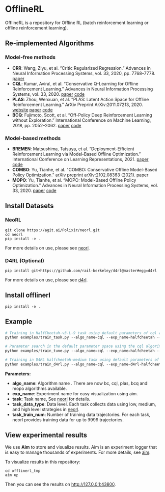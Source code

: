 # OfflineRL 

OfflineRL is a repository for Offline RL (batch reinforcement learning or offline reinforcement learning).

## Re-implemented Algorithms
### Model-free methods
- **CRR**: Wang, Ziyu, et al. “Critic Regularized Regression.” Advances in Neural Information Processing Systems, vol. 33, 2020, pp. 7768–7778. [paper](https://arxiv.org/abs/2006.15134)
- **CQL**: Kumar, Aviral, et al. “Conservative Q-Learning for Offline Reinforcement Learning.” Advances in Neural Information Processing Systems, vol. 33, 2020. [paper](https://arxiv.org/abs/2006.04779) [code](https://github.com/aviralkumar2907/CQL)
- **PLAS**: Zhou, Wenxuan, et al. “PLAS: Latent Action Space for Offline Reinforcement Learning.” ArXiv Preprint ArXiv:2011.07213, 2020.
 [website](https://sites.google.com/view/latent-policy) [paper](https://arxiv.org/abs/2011.07213) [code](https://github.com/Wenxuan-Zhou/PLAS)
- **BCQ**: Fujimoto, Scott, et al. “Off-Policy Deep Reinforcement Learning without Exploration.” International Conference on Machine Learning, 2018, pp. 2052–2062. [paper](https://arxiv.org/abs/1812.02900) [code](https://github.com/sfujim/BCQ)
### Model-based methods
- **BREMEN**: Matsushima, Tatsuya, et al. “Deployment-Efficient Reinforcement Learning via Model-Based Offline Optimization.” International Conference on Learning Representations, 2021. [paper](https://openreview.net/forum?id=3hGNqpI4WS) [code](https://github.com/matsuolab/BREMEN)
- **COMBO**: Yu, Tianhe, et al. "COMBO: Conservative Offline Model-Based Policy Optimization." arXiv preprint arXiv:2102.08363 (2021). [paper](https://arxiv.org/abs/2102.08363)
- **MOPO**: Yu, Tianhe, et al. “MOPO: Model-Based Offline Policy Optimization.” Advances in Neural Information Processing Systems, vol. 33, 2020. [paper](https://papers.nips.cc/paper/2020/hash/a322852ce0df73e204b7e67cbbef0d0a-Abstract.html) [code](https://github.com/tianheyu927/mopo)

## Install Datasets
### NeoRL

```shell
git clone https://agit.ai/Polixir/neorl.git
cd neorl
pip install -e .
```

For more details on use, please see [neorl](https://agit.ai/Polixir/neorl).

### D4RL (Optional)
```shell
pip install git+https://github.com/rail-berkeley/d4rl@master#egg=d4rl
```

For more details on use, please see [d4rl](https://github.com/rail-berkeley/d4rl).

## Install offlinerl

```shell
pip install -e .
```

## Example

```python
# Training in HalfCheetah-v3-L-9 task using default parameters of cql algorithm
python examples/train_task.py --algo_name=cql --exp_name=halfcheetah --task HalfCheetah-v3 --task_data_type low --task_train_num 99

# Parameter search in the default parameter space using the cql algorithm in the HalfCheetah-v3-L-9 task
python examples/train_tune.py --algo_name=cql --exp_name=halfcheetah --task HalfCheetah-v3 --task_data_type low --task_train_num 99

# Training in D4RL halfcheetah-medium task using default parameters of cql algorithm (D4RL need to be installed)
python examples/train_d4rl.py --algo_name=cql --exp_name=d4rl-halfcheetah-medium-cql --task d4rl-halfcheetah-medium-v0
```

**Parameters:**

- ​**algo_name**:  Algorithm name . There are now bc, cql, plas,  bcq and mopo algorithms available.
- ​**exp_name**:  Experiment name for easy visualization using aim.
- ​**task**: Task name, See [neorl](https://agit.ai/Polixir/neorl/wiki/Tasks) for details.
- ​**task_data_type**: Data level. Each task collects data using low, medium, and high level strategies in [neorl](https://agit.ai/Polixir/neorl).
- ​**task_train_num**:  Number of training data trajectories. For each task, neorl provides training data for up to 9999 trajectories.



## View experimental results
We use **Aim** to store and visualize results. Aim is an experiment logger that is easy to manage thousands of experiments. For more details, see [aim](https://github.com/aimhubio/aim). 

To visualize results in this repository:
```shell
cd offlinerl_tmp
aim up
```
Then you can see the results on http://127.0.0.1:43800.